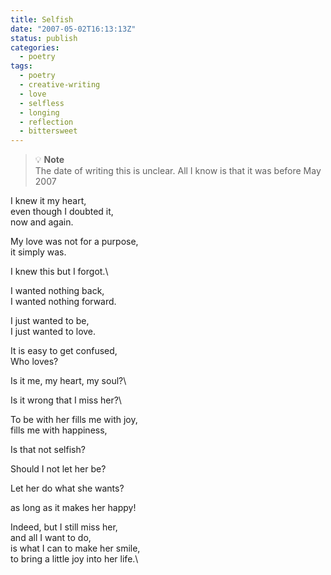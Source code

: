 ```yaml
---
title: Selfish
date: "2007-05-02T16:13:13Z"
status: publish
categories:
  - poetry
tags:
  - poetry
  - creative-writing
  - love
  - selfless
  - longing
  - reflection
  - bittersweet
---
```


> 💡 **Note**  
> The date of writing this is unclear. All I know is that it was before May 2007

I knew it my heart,\
even though I doubted it,\
now and again.

My love was not for a purpose,\
it simply was.

I knew this but I forgot.\

I wanted nothing back,\
I wanted nothing forward.

I just wanted to be,\
I just wanted to love.

It is easy to get confused,\
Who loves?

Is it me, my heart, my soul?\

Is it wrong that I miss her?\

To be with her fills me with joy,\
fills me with happiness,

Is that not selfish?

Should I not let her be?

Let her do what she wants?

as long as it makes her happy!

Indeed, but I still miss her,\
and all I want to do,\
is what I can to make her smile,\
to bring a little joy into her life.\
